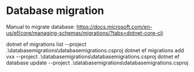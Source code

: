 ﻿# Database migration

Manual to migrate database:
https://docs.microsoft.com/en-us/ef/core/managing-schemas/migrations/?tabs=dotnet-core-cli

dotnet ef migrations list --project .\databasemigrations\databasemigrations.csproj
dotnet ef migrations add vxx --project .\databasemigrations\databasemigrations.csproj
dotnet ef database update --project .\databasemigrations\databasemigrations.csproj